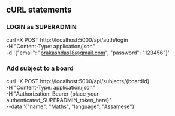 ## cURL statements

### LOGIN as SUPERADMIN

curl -X POST http://localhost:5000/api/auth/login \
-H "Content-Type: application/json" \
-d '{"email": "prakashdas18@gmail.com", "password": "123456"}'


### Add subject to a board

curl -X POST http://localhost:5000/api/subjects/{boardId} \
     -H "Content-Type: application/json" \
     -H "Authorization: Bearer {place_your-authenticated_SUPERADMIN_token_here}" \
     --data '{"name": "Maths", "language": "Assamese"}'



